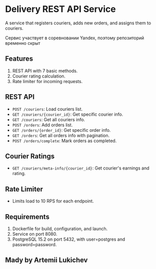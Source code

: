# Delivery REST API Service

A service that registers couriers, adds new orders, and assigns them to couriers.

Сервис участвует в соревновании Yandex, поэтому репозиторий временно скрыт

## Features

1. REST API with 7 basic methods.
2. Courier rating calculation.
3. Rate limiter for incoming requests.

## REST API

- `POST /couriers`: Load couriers list.
- `GET /couriers/{courier_id}`: Get specific courier info.
- `GET /couriers`: Get all couriers info.
- `POST /orders`: Add orders list.
- `GET /orders/{order_id}`: Get specific order info.
- `GET /orders`: Get all orders info with pagination.
- `POST /orders/complete`: Mark orders as completed.

## Courier Ratings

- `GET /couriers/meta-info/{courier_id}`: Get courier's earnings and rating.

## Rate Limiter

- Limits load to 10 RPS for each endpoint.

## Requirements

1. Dockerfile for build, configuration, and launch.
2. Service on port 8080.
3. PostgreSQL 15.2 on port 5432, with user=postgres and password=password.

## Mady by Artemii Lukichev

